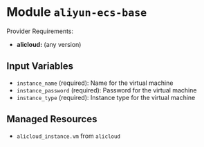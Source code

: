 
# Module `aliyun-ecs-base`

Provider Requirements:
* **alicloud:** (any version)

## Input Variables
* `instance_name` (required): Name for the virtual machine
* `instance_password` (required): Password for the virtual machine
* `instance_type` (required): Instance type for the virtual machine

## Managed Resources
* `alicloud_instance.vm` from `alicloud`

